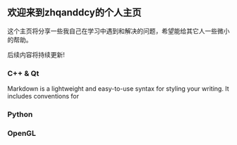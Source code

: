 ## 欢迎来到zhqanddcy的个人主页

这个主页将分享一些我自己在学习中遇到和解决的问题，希望能给其它人一些微小的帮助。

后续内容将持续更新!

### C++ & Qt

Markdown is a lightweight and easy-to-use syntax for styling your writing. It includes conventions for

### Python

### OpenGL

